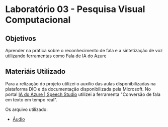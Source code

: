 # Laboratório 03 - Pesquisa Visual Computacional

## Objetivos
Aprender na prática sobre o reconhecimento de fala e a sintetização de voz utilizando ferramentas como Fala de IA do Azure

## Materiáis Utilizado

Para a relização do projeto utilizei o auxílio das aulas disponibilizadas na plataforma DIO e da documentação disponibilizada pela Microsoft.
No portal [IA do Azure | Speech Studio](https://speech.microsoft.com/portal) utilizei a ferramenta "Conversão de fala em texto em tempo real".

Os arquivo utilizado:
- [Áudio](https://github.com/silvamarcospaulo/Bootcamp-DIO-Microsoft-Azure-AI-Fundamentals/blob/main/Projetos/LAB03%20-Processamento%20de%20Linguagem%20Natural/Input/Marcos%20Paulo%20Silva%20Audio.opus)
